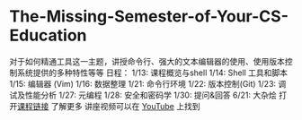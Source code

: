 # The-Missing-Semester-of-Your-CS-Education
对于如何精通工具这一主题，讲授命令行、强大的文本编辑器的使用、使用版本控制系统提供的多种特性等等
日程：
  1/13: 课程概览与shell
  1/14: Shell 工具和脚本
  1/15: 编辑器 (Vim)
  1/16: 数据整理
  1/21: 命令行环境
  1/22: 版本控制(Git)
  1/23: 调试及性能分析
  1/27: 元编程
  1/28: 安全和密码学
  1/30: 提问&回答
  6/21: 大杂烩
打开[课程链接](https://missing-semester-cn.github.io/) 了解更多 
讲座视频可以在 [YouTube](https://www.youtube.com/playlist?list=PLyzOVJj3bHQuloKGG59rS43e29ro7I57J) 上找到
